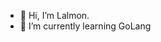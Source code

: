- 👀 Hi, I’m Lalmon.
- 🌱 I’m currently learning GoLang

<!---
LalmonDev/LalmonDev is a ✨ special ✨ repository because its `README.md` (this file) appears on your GitHub profile.
You can click the Preview link to take a look at your changes.
--->
